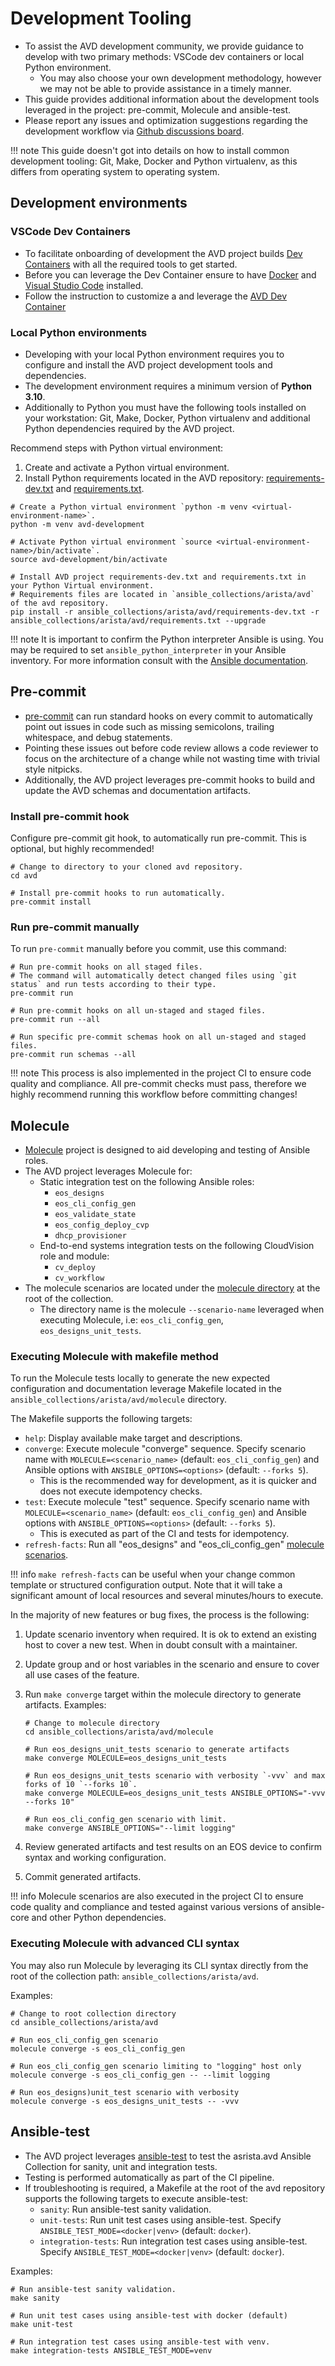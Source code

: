 <!--
  ~ Copyright (c) 2023-2024 Arista Networks, Inc.
  ~ Use of this source code is governed by the Apache License 2.0
  ~ that can be found in the LICENSE file.
  -->

# Development Tooling

- To assist the AVD development community, we provide guidance to develop with two primary methods: VSCode dev containers or local Python environment.
  - You may also choose your own development methodology, however we may not be able to provide assistance in a timely manner.
- This guide provides additional information about the development tools leveraged in the project: pre-commit, Molecule and ansible-test.
- Please report any issues and optimization suggestions regarding the development workflow via [Github discussions board](https://github.com/aristanetworks/avd/discussions).

!!! note
    This guide doesn't got into details on how to install common development tooling: Git, Make, Docker and Python virtualenv, as this differs from operating system to operating system.

## Development environments

### VSCode Dev Containers

- To facilitate onboarding of development the AVD project builds [Dev Containers](../containers/overview.md) with all the required tools to get started.
- Before you can leverage the Dev Container ensure to have [Docker](https://docs.docker.com/engine/install/) and [Visual Studio Code](https://code.visualstudio.com/) installed.
- Follow the instruction to customize a and leverage the [AVD Dev Container](../containers/overview.md#how-to-use-dev-containers)

### Local Python environments

- Developing with your local Python environment requires you to configure and install the AVD project development tools and dependencies.
- The development environment requires a minimum version of **Python 3.10**.
- Additionally to Python you must have the following tools installed on your workstation: Git, Make, Docker, Python virtualenv and additional Python dependencies required by the AVD project.

Recommend steps with Python virtual environment:

1. Create and activate a Python virtual environment.
2. Install Python requirements located in the AVD repository: [requirements-dev.txt](https://github.com/aristanetworks/avd/blob/devel/ansible_collections/arista/avd/requirements-dev.txt) and [requirements.txt](https://github.com/aristanetworks/avd/blob/devel/ansible_collections/arista/avd/requirements.txt).

```shell
# Create a Python virtual environment `python -m venv <virtual-environment-name>`.
python -m venv avd-development

# Activate Python virtual environment `source <virtual-environment-name>/bin/activate`.
source avd-development/bin/activate

# Install AVD project requirements-dev.txt and requirements.txt in your Python Virtual environment.
# Requirements files are located in `ansible_collections/arista/avd` of the avd repository.
pip install -r ansible_collections/arista/avd/requirements-dev.txt -r ansible_collections/arista/avd/requirements.txt --upgrade
```

!!! note
    It is important to confirm the Python interpreter Ansible is using.
    You may be required to set `ansible_python_interpreter` in your Ansible inventory.
    For more information consult with the [Ansible documentation](https://docs.ansible.com/ansible/latest/reference_appendices/python_3_support.html#using-python-3-on-the-managed-machines-with-commands-and-playbooks).

## Pre-commit

- [pre-commit](https://github.com/aristanetworks/avd/blob/devel/.pre-commit-config.yaml) can run standard hooks on every commit to automatically point out issues in code such as missing semicolons, trailing whitespace, and debug statements.
- Pointing these issues out before code review allows a code reviewer to focus on the architecture of a change while not wasting time with trivial style nitpicks.
- Additionally, the AVD project leverages pre-commit hooks to build and update the AVD schemas and documentation artifacts.

### Install pre-commit hook

Configure pre-commit git hook, to automatically run pre-commit. This is optional, but highly recommended!

```shell
# Change to directory to your cloned avd repository.
cd avd

# Install pre-commit hooks to run automatically.
pre-commit install
```

### Run pre-commit manually

To run `pre-commit` manually before you commit, use this command:

```shell
# Run pre-commit hooks on all staged files.
# The command will automatically detect changed files using `git status` and run tests according to their type.
pre-commit run

# Run pre-commit hooks on all un-staged and staged files.
pre-commit run --all

# Run specific pre-commit schemas hook on all un-staged and staged files.
pre-commit run schemas --all
```

!!! note
    This process is also implemented in the project CI to ensure code quality and compliance.
    All pre-commit checks must pass, therefore we highly recommend running this workflow before committing changes!

## Molecule

- [Molecule](https://ansible.readthedocs.io/projects/molecule/) project is designed to aid developing and testing of Ansible roles.
- The AVD project leverages Molecule for:
  - Static integration test on the following Ansible roles:
    - `eos_designs`
    - `eos_cli_config_gen`
    - `eos_validate_state`
    - `eos_config_deploy_cvp`
    - `dhcp_provisioner`
  - End-to-end systems integration tests on the following CloudVision role and module:
    - `cv_deploy`
    - `cv_workflow`
- The molecule scenarios are located under the [molecule directory](https://github.com/aristanetworks/avd/tree/devel/ansible_collections/arista/avd/molecule) at the root of the collection.
  - The directory name is the molecule `--scenario-name` leveraged when executing Molecule, i.e: `eos_cli_config_gen`, `eos_designs_unit_tests`.

### Executing Molecule with makefile method

To run the Molecule tests locally to generate the new expected configuration and documentation leverage Makefile located in the `ansible_collections/arista/avd/molecule` directory.

The Makefile supports the following targets:

- `help`: Display available make target and descriptions.
- `converge`: Execute molecule "converge" sequence. Specify scenario name with `MOLECULE=<scenario_name>` (default: `eos_cli_config_gen`) and Ansible options with `ANSIBLE_OPTIONS=<options>` (default: `--forks 5`).
  - This is the recommended way for development, as it is quicker and does not execute idempotency checks.
- `test`: Execute molecule "test" sequence. Specify scenario name with `MOLECULE=<scenario_name>` (default: `eos_cli_config_gen`) and Ansible options with `ANSIBLE_OPTIONS=<options>` (default: `--forks 5`).
  - This is executed as part of the CI and tests for idempotency.
- `refresh-facts`: Run all "eos_designs" and "eos_cli_config_gen" [molecule scenarios](https://github.com/aristanetworks/avd/blob/devel/ansible_collections/arista/avd/molecule/MOLECULE_SCENARIOS.txt).

!!! info
    `make refresh-facts` can be useful when your change common template or structured configuration output.
    Note that it will take a significant amount of local resources and several minutes/hours to execute.

In the majority of new features or bug fixes, the process is the following:

1. Update scenario inventory when required. It is ok to extend an existing host to cover a new test. When in doubt consult with a maintainer.
2. Update group and or host variables in the scenario and ensure to cover all use cases of the feature.
3. Run `make converge` target within the molecule directory to generate artifacts. Examples:

    ```shell
    # Change to molecule directory
    cd ansible_collections/arista/avd/molecule

    # Run eos_designs_unit_tests scenario to generate artifacts
    make converge MOLECULE=eos_designs_unit_tests

    # Run eos_designs_unit_tests scenario with verbosity `-vvv` and max forks of 10 `--forks 10`.
    make converge MOLECULE=eos_designs_unit_tests ANSIBLE_OPTIONS="-vvv --forks 10"

    # Run eos_cli_config_gen scenario with limit.
    make converge ANSIBLE_OPTIONS="--limit logging"
    ```

4. Review generated artifacts and test results on an EOS device to confirm syntax and working configuration.
5. Commit generated artifacts.

!!! info
    Molecule scenarios are also executed in the project CI to ensure code quality and compliance and tested against various versions of ansible-core and other Python dependencies.

### Executing Molecule with advanced CLI syntax

You may also run Molecule by leveraging its CLI syntax directly from the root of the collection path: `ansible_collections/arista/avd`.

Examples:

```shell
# Change to root collection directory
cd ansible_collections/arista/avd

# Run eos_cli_config_gen scenario
molecule converge -s eos_cli_config_gen

# Run eos_cli_config_gen scenario limiting to "logging" host only
molecule converge -s eos_cli_config_gen -- --limit logging

# Run eos_designs)unit_test scenario with verbosity
molecule converge -s eos_designs_unit_tests -- -vvv
```

## Ansible-test

- The AVD project leverages [ansible-test](https://www.ansible.com/blog/introduction-to-ansible-test/) to test the asrista.avd Ansible Collection for sanity, unit and integration tests.
- Testing is performed automatically as part of the CI pipeline.
- If troubleshooting is required, a Makefile at the root of the avd repository supports the following targets to execute ansible-test:
  - `sanity`: Run ansible-test sanity validation.
  - `unit-tests`: Run unit test cases using ansible-test. Specify `ANSIBLE_TEST_MODE=<docker|venv>` (default: `docker`).
  - `integration-tests`: Run integration test cases using ansible-test. Specify `ANSIBLE_TEST_MODE=<docker|venv>` (default: `docker`).

Examples:

```shell
# Run ansible-test sanity validation.
make sanity

# Run unit test cases using ansible-test with docker (default)
make unit-test

# Run integration test cases using ansible-test with venv.
make integration-tests ANSIBLE_TEST_MODE=venv
```
